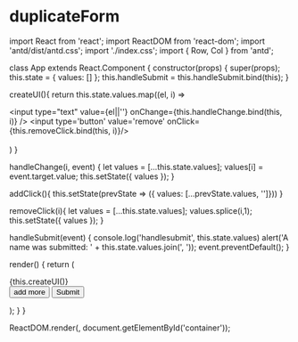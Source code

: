 # duplicateForm

import React from 'react';
import ReactDOM from 'react-dom';
import 'antd/dist/antd.css';
import './index.css';
import { Row, Col } from 'antd';

class App extends React.Component {
  constructor(props) {
    super(props);
    this.state = { values: [] };
    this.handleSubmit = this.handleSubmit.bind(this);
  }

  createUI(){
     return this.state.values.map((el, i) => 
         <div key={i}>
    	    <input type="text" value={el||''} onChange={this.handleChange.bind(this, i)} />
    	    <input type='button' value='remove' onClick={this.removeClick.bind(this, i)}/>
         </div>          
     )
  }

  handleChange(i, event) {
     let values = [...this.state.values];
     values[i] = event.target.value;
     this.setState({ values });
  }
  
  addClick(){
    this.setState(prevState => ({ values: [...prevState.values, '']}))
  }
  
  removeClick(i){
     let values = [...this.state.values];
     values.splice(i,1);
     this.setState({ values });
  }

  handleSubmit(event) {
    console.log('handlesubmit', this.state.values)
    alert('A name was submitted: ' + this.state.values.join(', '));
    event.preventDefault();
  }

  render() {
    return (
      <form onSubmit={this.handleSubmit}>
          {this.createUI()}        
          <input type='button' value='add more' onClick={this.addClick.bind(this)}/>
          <input type="submit" value="Submit" />
      </form>
    );
  }
}

ReactDOM.render(<App />, document.getElementById('container'));
